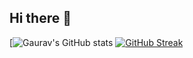 ## Hi there 👋
[![Gaurav's GitHub stats](https://github-readme-stats.vercel.app/api?username=gauravworkss&show_icons=true&theme=dark)
[![GitHub Streak](https://streak-stats.demolab.com?user=gauravworks&theme=dark&card_width=490)](https://git.io/streak-stats)
<!--
**gauravworkss/gauravworkss** is a ✨ _special_ ✨ repository because its `README.md` (this file) appears on your GitHub profile.

Here are some ideas to get you started:

- 🔭 I’m currently working on ...
- 🌱 I’m currently learning ...
- 👯 I’m looking to collaborate on ...
- 🤔 I’m looking for help with ...
- 💬 Ask me about ...
- 📫 How to reach me: ...
- 😄 Pronouns: ...
- ⚡ Fun fact: ...
-->
